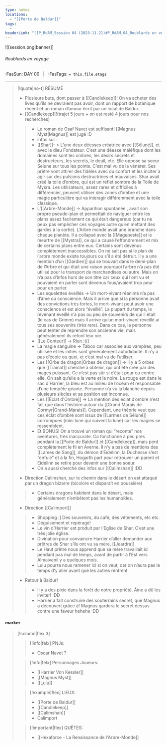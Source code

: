 ```yaml
---
type: notes
locations:
  - "[[Porte de Baldur]]"
tags:
  - 
headerLink: "[[P_RdAM_Session 04 (2023-11-21)#P_RdAM_04_Roublards en voyage]]"
---
```


![[session.png|banner]]
###### Roublards en voyage
<span class="sub2">:FasSun: DAY 00 &nbsp; | &nbsp; :FasTags: `= this.file.etags`</span>
___

> [!quote|no-t] RÉSUMÉ
>- Plusieurs buts, dont passer à [[Candlekeep]]! On va acheter des lives qu’ils ne devraient pas avoir, dont un rapport de botanique récent et un roman d’amour écrit par un local de Baldur.
> - [[Candlekeep]]!(trajet 5 jours + on est resté 4 jours pour nos recherches)
>> - Le roman de Osaf Navet est suffisant! [[Magnus Myst|Magnus]] est jugé :D 
>> - infos sur :
>> - [[Shar]]- > L’une deux déesses créatrice avec [[Séluné]], et avec le dieu Fondateur. C’est une déesse maléfique dont les domaines sont les ombres, les désirs secrets et destructeurs, les secrets, le deuil, etc. Elle oppose sa soeur Selune sur tous les points. C’est mal vu de la vénérer. Ses prêtre vont attirer des fidèles avec du confort et les inciter à agir sur des pulsions destructrices et mauvaises. Shar avait créé la toile d’ombre, qui est un reflet sombre de la Toile de Mysra. Les utilisateurs, assez rares et difficiles à différencier, peuvent utiliser des zones d’ombre et une magie particulière qui va interagir différemment avec la toile classique. 
>> - L’[[Arbre-Monde]] -> Apparition spontanée , avait son propre pseudo-plan et permettait de naviguer entre les plans assez facilement ce qui était dangereux (car tu ne peux pas empêcher ces voyages autre qu’en mettant des gardes à la sortie). L’Arbre monde avait une branche dans chaque planète. Il a collapsé avec la [[Magepeste]] et le meurtre de [[Mystra]], ce qui a causé l’effondrement et mix de certains plans entre eux. Certains sont devenus complètement inaccessibles. On ne sait pas si le plan de l’arbre monde existe toujours ou s’il a été détruit. Il y a une mention d’un [[Gardien]] qui se trouvait dans le demi-plan de l’Arbre et qui était une raison pourquoi l’arbre n’a pas été utilisé pour le transport de marchandises ou autre. Mais on n’a pas d’infos hors de son titre car ceux qui l’ont vu et pouvaient en parler sont devenus fous/avaient trop peur pour en parler. 
>> - Les squelettes éveillés -> Un mort-vivant réanimé n’a pas d’âme ou conscience. Mais il arrive que si la personne avait des convictions très fortes, le mort-vivant peut avoir une conscience et est alors “éveillé”. La plupart du temps, le revenant éveillé n’a pas ou peu de souvenirs de qui il était (le cas de Grimm) mais il arrive qu’un mort-vivant réveillé ai tous ses souvenirs (très rare). Dans ce cas, la personne peut tenter de reprendre son ancienne vie, mais généralement ils refont leur vie. 
>> - [[Le Conteur]] -> Rien :((( 
>> - La magie sanguine -> Taboo car associée aux vampires, peu utilisée et les initiés sont généralement autodidacte. Il n’y a pas d’école ou quoi, et c’est mal vu de l’utiliser. 
>> - Les [[Orbe de dragon|Orbes de dragon]] -> Il y a 5 orbes que [[Tiamat]] cherche à obtenir, qui ont été crée par des mages puissant. Ce n’est pas sûr si c’était pour ou contre elle. On sait qu’elle a la verte et la noire. La rouge est dans le sac d’Harrier, la bleu est au milieu de l’océan et responsable d’une tempête géante. Personne n’a vu la blanche depuis plusieurs siècles et sa position est inconnue. 
>> - Les [[Éclat d'Ombre]] -> La mention des éclat d’ombre n’est fait que dans l’histoire autour du [[Grand Marais de Cormyr|Grand-Marais]]. Cependant, une théorie veut que ces éclat d’ombre sont issus de [[Larmes de Séluné]] corrompues (mini lune qui suivent la lune) car les magies se ressemblent. 
>> - Et BONUS! On a trouvé un roman qui “reconte” nos aventures, très inaccurate. Ca fonctionne à peu près pendant la [[Porte de Baldur]] et [[Candlekeep]], mais perd complètement le fil en Averne. Il n’y a pas de mentions des [[Lames de Sang]], du démon d’Eidelinn, la Duchesse s’est “enfuie” et à la fin, Hogarth part pour retrouver un parent et Eidelinn se retire pour devenir une bonne soeur. 
>> - On a aussi cherché des infos sur [[Calimshan]] :DD 
> - Direction Calimshan, sur le chemin dans le désert on est attaqué par un dragon bizarre (bicolore et disparaît en poussière)
>> - Certains dragons habitent dans le désert, mais généralement n’embêtent pas les humanoïdes. 
> - Direction [[Calimport]]
>> - Shopping :] Des souvenirs, du café, des vêtements, etc etc. 
>> - Déguisement et repérage! 
>> - Le vin d’Harrier est produit par l’Eglise de Shar. C’est une très jolie église. 
>> - Divination pour convaincre Harrier d’aller demander aux prêtres de Shar s’ils ont vu sa mère, [[Jeardra]] 
>> - Le Haut prêtre nous apprend que sa mère travaillait ici pendant pas mal de temps, avant de partir à l’Est vers Almaivenil y a quelques mois. 
>> - Lulu pourra nous ramener ici si on veut, car on n’aura pas le temps d’y aller avant que les autres rentrent
> - Retour à Baldur!
>> - Il y a des pixie dans la forêt de notre propriété. Àine a dû les inviter! :DD 
>> - Harrier a fait construire des souterrains secret, que Magnus a découvert grâce à! Magnus gardera le secret dessus contre une faveur hehehe :DD  


#### marker
> [!column|flex 3]
>> [!info|felx] PNJs:
>> - Oscar Navet ?
>
>> [!info|felx] Personnages Joueurs:
>> - [[Harrier Von Kessler]]
>> - [[Magnus Myst]]
>> - [[Lulu]]
>
>> [!example|flex] LIEUX:
>> - [[Porte de Baldur]]
>> - [[Candlekeep]]
>> - [[Calimshan]]
>> - Calimport
>
>> [!important|flex] QUÊTES:
>> - [[Hexaforce - La Renaissance de l'Arbre-Monde]]
